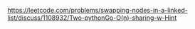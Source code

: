https://leetcode.com/problems/swapping-nodes-in-a-linked-list/discuss/1108932/Two-pythonGo-O(n)-sharing-w-Hint